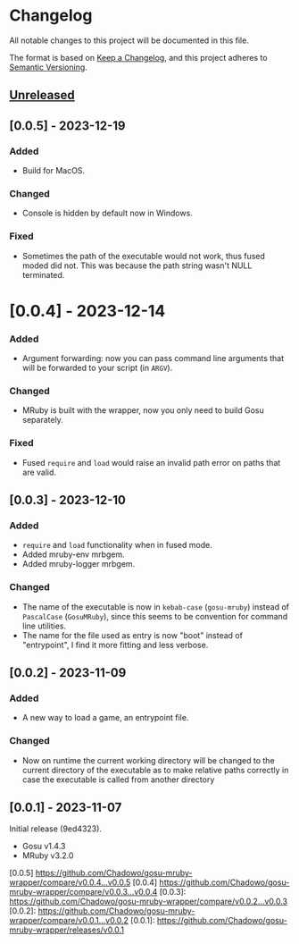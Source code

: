 # Changelog

All notable changes to this project will be documented in this file.

The format is based on [Keep a Changelog](https://keepachangelog.com/en/1.0.0/),
and this project adheres to [Semantic Versioning](https://semver.org/spec/v2.0.0.html).

## [Unreleased]

## [0.0.5] - 2023-12-19

### Added

- Build for MacOS.

### Changed

- Console is hidden by default now in Windows.

### Fixed

- Sometimes the path of the executable would not work, thus fused moded did not.
  This was because the path string wasn't NULL terminated.

# [0.0.4] - 2023-12-14

### Added

- Argument forwarding: now you can pass command line arguments that will be
  forwarded to your script (in `ARGV`).

### Changed

- MRuby is built with the wrapper, now you only need to build Gosu separately.

### Fixed

- Fused `require` and `load` would raise an invalid path error on paths that
  are valid.

## [0.0.3] - 2023-12-10

### Added

- `require` and `load` functionality when in fused mode.
- Added mruby-env mrbgem.
- Added mruby-logger mrbgem.

### Changed

- The name of the executable is now in `kebab-case` (`gosu-mruby`) instead of `PascalCase`
  (`GosuMRuby`), since this seems to be convention for command line utilities.
- The name for the file used as entry is now "boot" instead of "entrypoint", I find
  it more fitting and less verbose.

## [0.0.2] - 2023-11-09

### Added

- A new way to load a game, an entrypoint file.

### Changed

- Now on runtime the current working directory will be changed to the current directory of the executable as to 
  make relative paths correctly in case the executable is called from another directory

## [0.0.1] - 2023-11-07

Initial release (9ed4323).

- Gosu v1.4.3
- MRuby v3.2.0

[unreleased]: https://github.com/Chadowo/gosu-mruby-wrapper/compare/v0.0.4...HEAD
[0.0.5] https://github.com/Chadowo/gosu-mruby-wrapper/compare/v0.0.4...v0.0.5
[0.0.4] https://github.com/Chadowo/gosu-mruby-wrapper/compare/v0.0.3...v0.0.4
[0.0.3]: https://github.com/Chadowo/gosu-mruby-wrapper/compare/v0.0.2...v0.0.3
[0.0.2]: https://github.com/Chadowo/gosu-mruby-wrapper/compare/v0.0.1...v0.0.2
[0.0.1]: https://github.com/Chadowo/gosu-mruby-wrapper/releases/v0.0.1
